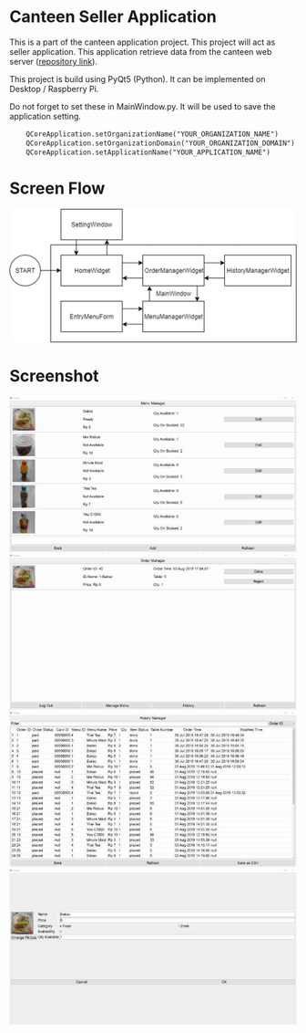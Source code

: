 # Canteen Seller Application

This is a part of the canteen application project. This project will act as seller application. This application retrieve data from the canteen web server ([repository link](https://github.com/shalahuddinn/CanteenWebServer)).

This project is build using PyQt5 (Python). It can be implemented on Desktop / Raspberry Pi.

Do not forget to set these in MainWindow.py. It will be used to save the application setting.

        QCoreApplication.setOrganizationName("YOUR_ORGANIZATION_NAME")
        QCoreApplication.setOrganizationDomain("YOUR_ORGANIZATION_DOMAIN")
        QCoreApplication.setApplicationName("YOUR_APPLICATION_NAME")

# Screen Flow

![screen Flow](/images/screenFlow.png)

# Screenshot
![MenuManager](/images/MenuManager.jpg)
![screen Flow](/images/OrderManager.jpg)
![screen Flow](/images/HistoryManager.jpg)
![screen Flow](/images/EditMenu.jpg)

